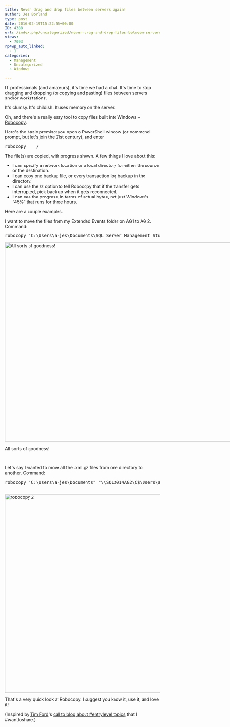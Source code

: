 ```yaml
---
title: Never drag and drop files between servers again!
author: Jes Borland
type: post
date: 2016-02-19T15:22:55+00:00
ID: 4388
url: /index.php/uncategorized/never-drag-and-drop-files-between-servers-again/
views:
  - 7093
rp4wp_auto_linked:
  - 1
categories:
  - Management
  - Uncategorized
  - Windows

---
```

IT professionals (and amateurs), it's time we had a chat. It's time to stop dragging and dropping (or copying and pasting) files between servers and/or workstations.

It's clumsy. It's childish. It uses memory on the server.

Oh, and there's a really easy tool to copy files built into Windows – <a href="https://technet.microsoft.com/en-us/library/cc733145.aspx" target="_blank">Robocopy</a>.

Here's the basic premise: you open a PowerShell window (or command prompt, but let's join the 21st century), and enter

<pre>robocopy <source directory> <destination directory> <optional: file name> /<options></pre>

The file(s) are copied, with progress shown. A few things I love about this:

  * I can specify a network location or a local directory for either the source or the destination.
  * I can copy one backup file, or every transaction log backup in the directory.
  * I can use the /z option to tell Robocopy that if the transfer gets interrupted, pick back up when it gets reconnected.
  * I can see the progress, in terms of actual bytes, not just Windows's “45%” that runs for three hours.

Here are a couple examples.

I want to move the files from my Extended Events folder on AG1 to AG 2. Command:

<pre>robocopy "C:\Users\a-jes\Documents\SQL Server Management Studio\Extended Events" "\\SQL2014AG2\C$\Users\a-jes\Documents\SQL Server Management Studio" /z</pre>

<div id="attachment_4389" style="width: 885px" class="wp-caption aligncenter">
  <img class="wp-image-4389 size-full" src="/wp-content/uploads/2016/02/robocopy-1.png" alt="All sorts of goodness!" width="875" height="647" srcset="/wp-content/uploads/2016/02/robocopy-1.png 875w, /wp-content/uploads/2016/02/robocopy-1-300x221.png 300w" sizes="(max-width: 875px) 100vw, 875px" />
  
  <p class="wp-caption-text">
    All sorts of goodness!
  </p>
</div>

&nbsp;

Let's say I wanted to move all the .xml.gz files from one directory to another. Command:

<pre>robocopy "C:\Users\a-jes\Documents" "\\SQL2014AG2\C$\Users\a-jes\Documents" *.xml.gz /z 

</pre>

<img class="aligncenter wp-image-4390 size-full" src="/wp-content/uploads/2016/02/robocopy-2.png" alt="robocopy 2" width="883" height="645" srcset="/wp-content/uploads/2016/02/robocopy-2.png 883w, /wp-content/uploads/2016/02/robocopy-2-300x219.png 300w" sizes="(max-width: 883px) 100vw, 883px" />

That's a very quick look at Robocopy. I suggest you know it, use it, and love it!

(Inspired by <a href="https://twitter.com/sqlagentman" target="_blank">Tim Ford</a>'s <a href="http://thesqlagentman.com/2016/01/entry-level-content/" target="_blank">call to blog about #entrylevel topics</a> that I #wanttoshare.)